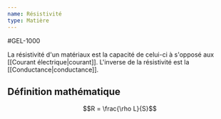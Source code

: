 ```yaml
---
name: Résistivité
type: Matière
---
```

#GEL-1000 

La résistivité d'un matériaux est la capacité de celui-ci à s'opposé aux [[Courant électrique|courant]]. L'inverse de la résistivité est la [[Conductance|conductance]].

## Définition mathématique
$$R = \frac{\rho L}{S}$$
